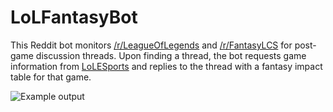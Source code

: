 LoLFantasyBot
=============

This Reddit bot monitors [/r/LeagueOfLegends](http://www.reddit.com/r/leagueoflegends) and [/r/FantasyLCS](http://www.reddit.com/r/FantasyLCS) for post-game discussion threads.  Upon finding a thread, the bot requests game information from [LoLESports](http://www.lolesports.com/) and replies to the thread with a fantasy impact table for that game.

![Example output](http://i.imgur.com/wqBSEwn.png)
